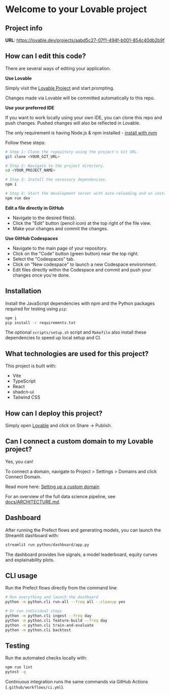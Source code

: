 # Welcome to your Lovable project

## Project info

**URL**: https://lovable.dev/projects/aabd5c27-07f1-494f-b001-854c40db2b9f

## How can I edit this code?

There are several ways of editing your application.

**Use Lovable**

Simply visit the [Lovable Project](https://lovable.dev/projects/aabd5c27-07f1-494f-b001-854c40db2b9f) and start prompting.

Changes made via Lovable will be committed automatically to this repo.

**Use your preferred IDE**

If you want to work locally using your own IDE, you can clone this repo and push changes. Pushed changes will also be reflected in Lovable.

The only requirement is having Node.js & npm installed - [install with nvm](https://github.com/nvm-sh/nvm#installing-and-updating)

Follow these steps:

```sh
# Step 1: Clone the repository using the project's Git URL.
git clone <YOUR_GIT_URL>

# Step 2: Navigate to the project directory.
cd <YOUR_PROJECT_NAME>

# Step 3: Install the necessary dependencies.
npm i

# Step 4: Start the development server with auto-reloading and an instant preview.
npm run dev
```

**Edit a file directly in GitHub**

- Navigate to the desired file(s).
- Click the "Edit" button (pencil icon) at the top right of the file view.
- Make your changes and commit the changes.

**Use GitHub Codespaces**

- Navigate to the main page of your repository.
- Click on the "Code" button (green button) near the top right.
- Select the "Codespaces" tab.
- Click on "New codespace" to launch a new Codespace environment.
- Edit files directly within the Codespace and commit and push your changes once you're done.

## Installation

Install the JavaScript dependencies with npm and the Python packages required for
testing using `pip`:

```bash
npm i
pip install -r requirements.txt
```

The optional `scripts/setup.sh` script and `Makefile` also install these
dependencies to speed up local setup and CI.

## What technologies are used for this project?

This project is built with:

- Vite
- TypeScript
- React
- shadcn-ui
- Tailwind CSS

## How can I deploy this project?

Simply open [Lovable](https://lovable.dev/projects/aabd5c27-07f1-494f-b001-854c40db2b9f) and click on Share -> Publish.

## Can I connect a custom domain to my Lovable project?

Yes, you can!

To connect a domain, navigate to Project > Settings > Domains and click Connect Domain.

Read more here: [Setting up a custom domain](https://docs.lovable.dev/tips-tricks/custom-domain#step-by-step-guide)

For an overview of the full data science pipeline, see [docs/ARCHITECTURE.md](docs/ARCHITECTURE.md).

## Dashboard

After running the Prefect flows and generating models, you can launch the
Streamlit dashboard with:

```bash
streamlit run python/dashboard/app.py
```

The dashboard provides live signals, a model leaderboard, equity curves and
explainability plots.

## CLI usage

Run the Prefect flows directly from the command line:

```bash
# Run everything and launch the dashboard
python -m python.cli run-all --freq all --cleanup yes

# Or run individual steps
python -m python.cli ingest --freq day
python -m python.cli feature-build --freq day
python -m python.cli train-and-evaluate
python -m python.cli backtest
```


## Testing

Run the automated checks locally with:

```bash
npm run lint
pytest -q
```

Continuous integration runs the same commands via GitHub Actions (`.github/workflows/ci.yml`).
